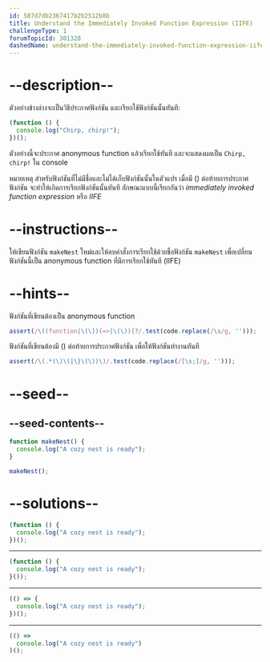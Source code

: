 ```yaml
---
id: 587d7db2367417b2b2512b8b
title: Understand the Immediately Invoked Function Expression (IIFE)
challengeType: 1
forumTopicId: 301328
dashedName: understand-the-immediately-invoked-function-expression-iife
---
```


# --description--

ตัวอย่างข้างล่างจะเป็นวิธีประกาศฟังก์ชัน และเรียกใช้ฟังก์ชันนั้นทันที:

```js
(function () {
  console.log("Chirp, chirp!");
})();
```

ตัวอย่างนี้จะประกาศ anonymous function แล้วเรียกใช้ทันที และจะแสดงผลเป็น `Chirp, chirp!` ใน console

หมายเหตุ สำหรับฟังก์ชันที่ไม่มีชื่อและไม่ได้เก็บฟังก์ชันนั้นในตัวแปร เมื่อมี () ต่อท้ายการประกาศฟังก์ชัน จะทำให้เกิดการเรียกฟังก์ชันนั้นทันที ลักษณะแบบนี้เรียกกันว่า <dfn>immediately invoked function expression</dfn> หรือ <dfn>IIFE</dfn>

# --instructions--

ให้เขียนฟังก์ชัน `makeNest` ใหม่และให้ลบคำสั่งการเรียกใช้ด้วยชื่อฟังก์ชัน `makeNest` เพื่อเปลี่ยนฟังก์ชันนี้เป็น anonymous function ที่มีการเรียกใช้ทันที (IIFE) 

# --hints--

ฟังก์ชันที่เขียนต้องเป็น anonymous function

```js
assert(/\((function|\(\))(=>|\(\)){?/.test(code.replace(/\s/g, '')));
```

ฟังก์ชันที่เขียนต้องมี () ต่อท้ายการประกาศฟังก์ชัน เพื่อให้ฟังก์ชันทำงานทันที

```js
assert(/\(.*(\)\(|\}\(\))\)/.test(code.replace(/[\s;]/g, '')));
```

# --seed--

## --seed-contents--

```js
function makeNest() {
  console.log("A cozy nest is ready");
}

makeNest();
```

# --solutions--

```js
(function () {
  console.log("A cozy nest is ready");
})();
```

---

```js
(function () {
  console.log("A cozy nest is ready");
}());
```

---

```js
(() => {
  console.log("A cozy nest is ready");
})();
```

---

```js
(() =>
  console.log("A cozy nest is ready")
)();
```
